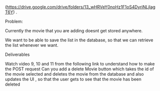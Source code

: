 (https://drive.google.com/drive/folders/13_wHRVeY0noHz1F1oS4DyriNLjlagT6Y) .

Problem:

Currently the movie that you are adding doesnt get stored anywhere.

We want to be able to save the list in the database, so that we can retrieve the list whenever we want.



Deliverables

Watch video 9, 10 and 11 from the following link to understand how to make the POST request
Can you add a delete Movie button which takes the id of the movie selected and deletes the movie from the database and also updates the UI , so that the user gets to see that the movie has been deleted